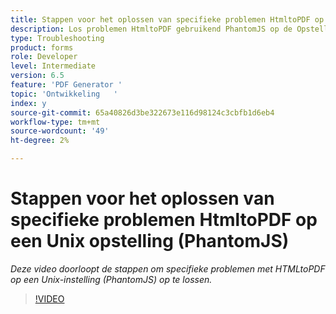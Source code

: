```yaml
---
title: Stappen voor het oplossen van specifieke problemen HtmltoPDF op een Unix opstelling (PhantomJS)
description: Los problemen HtmltoPDF gebruikend PhantomJS op de Opstelling van UNIX op.
type: Troubleshooting
product: forms
role: Developer
level: Intermediate
version: 6.5
feature: 'PDF Generator '
topic: 'Ontwikkeling   '
index: y
source-git-commit: 65a40826d3be322673e116d98124c3cbfb1d6eb4
workflow-type: tm+mt
source-wordcount: '49'
ht-degree: 2%

---
```




# Stappen voor het oplossen van specifieke problemen HtmltoPDF op een Unix opstelling (PhantomJS)

*Deze video doorloopt de stappen om specifieke problemen met HTMLtoPDF op een Unix-instelling (PhantomJS) op te lossen.*

>[!VIDEO](https://video.tv.adobe.com/v/335546?quality=9&learn=on)

